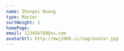 ```yaml
---
name: Zhenpei Huang
type: Master
sortWeight: 1
homePage: 
email: 123456789@xx.com
avatarUrl: http://mwj2000.cc/img/avatar.jpg
---
```

